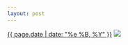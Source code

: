 ```yaml
---
layout: post
---
```


<p>
  <time><a href="/354">{{ page.date | date: "%e %B, %Y" }}</a></time>
  <a href="/354"><img src="{{ site.assets_url }}/354.jpg"/></a>
</p>
